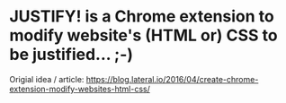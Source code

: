 # JUSTIFY! is a Chrome extension to modify website's (HTML or) CSS to be justified... ;-)

Origial idea / article: https://blog.lateral.io/2016/04/create-chrome-extension-modify-websites-html-css/